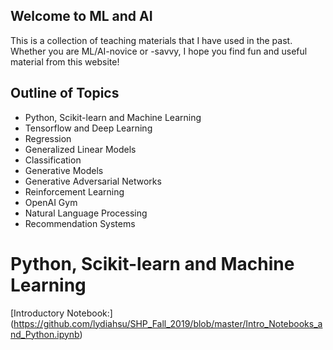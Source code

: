 ## Welcome to ML and AI

<!-- You can use the [editor on GitHub](https://github.com/lydiahsu/ML-and-AI-teaching/edit/master/README.md) to maintain and preview the content for your website in Markdown files.

Whenever you commit to this repository, GitHub Pages will run [Jekyll](https://jekyllrb.com/) to rebuild the pages in your site, from the content in your Markdown files. 
-->

This is a collection of teaching materials that I have used in the past. 
Whether you are ML/AI-novice or -savvy, I hope you find fun and useful material from this website!

## Outline of Topics

- Python, Scikit-learn and Machine Learning
- Tensorflow and Deep Learning
- Regression
- Generalized Linear Models
- Classification 
- Generative Models
- Generative Adversarial Networks
- Reinforcement Learning
- OpenAI Gym
- Natural Language Processing
- Recommendation Systems

# Python, Scikit-learn and Machine Learning
[Introductory Notebook:]
(https://github.com/lydiahsu/SHP_Fall_2019/blob/master/Intro_Notebooks_and_Python.ipynb)

<!-- 
### Markdown

Markdown is a lightweight and easy-to-use syntax for styling your writing. It includes conventions for

```markdown
Syntax highlighted code block

# Header 1
## Header 2
### Header 3

- Bulleted
- List

1. Numbered
2. List

**Bold** and _Italic_ and `Code` text

[Link](url) and ![Image](src)
```

For more details see [GitHub Flavored Markdown](https://guides.github.com/features/mastering-markdown/).

### Jekyll Themes

Your Pages site will use the layout and styles from the Jekyll theme you have selected in your [repository settings](https://github.com/lydiahsu/ML-and-AI-teaching/settings). The name of this theme is saved in the Jekyll `_config.yml` configuration file.

### Support or Contact

Having trouble with Pages? Check out our [documentation](https://help.github.com/categories/github-pages-basics/) or [contact support](https://github.com/contact) and we’ll help you sort it out.
-->
